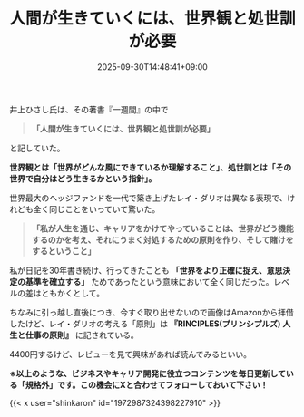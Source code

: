 ﻿---
title: "人間が生きていくには、世界観と処世訓が必要"
date: 2025-09-30T14:48:41+09:00
draft: false
---

井上ひさし氏は、その著書『一週間』の中で

> **「人間が生きていくには、世界観と処世訓が必要」**

と記していた。

 **世界観とは「世界がどんな風にできているか理解すること」、処世訓とは「その世界で自分はどう生きるかという指針」。**



世界最大のヘッジファンドを一代で築き上げたレイ・ダリオは異なる表現で、けれども全く同じことをいっていて驚いた。

> **「私が人生を通じ、キャリアをかけてやっていることは、世界がどう機能するのかを考え、それにうまく対処するための原則を作り、そして賭けをするということ」**

私が日記を30年書き続け、行ってきたことも **「世界をより正確に捉え、意思決定の基準を確立する」** ためであったという意味において全く同じだった。レベルの差はともかくとして。

ちなみに引っ越し直後につき、今すぐ取り出せないので画像はAmazonから拝借したけど、レイ・ダリオの考える「原則」は **『RINCIPLES(プリンシプルズ) 人生と仕事の原則』** に記されている。

4400円するけど、レビューを見て興味があれば読んでみるといい。



**※以上のような、ビジネスやキャリア開発に役立つコンテンツを毎日更新している「規格外」です。この機会にXと合わせてフォローしておいて下さい！**



{{< x user="shinkaron" id="1972987324398227910" >}}